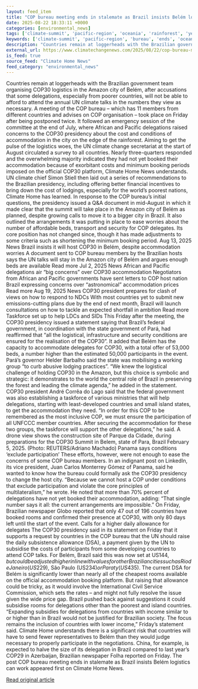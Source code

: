 ```yaml
---
layout: feed_item
title: "COP bureau meeting ends in stalemate as Brazil insists Belém logistics can work"
date: 2025-08-22 18:33:11 +0000
categories: [environmental_news]
tags: ['climate-summit', 'pacific-region', 'oceania', 'rainforest', 'year-2025', 'urgent', 'cop29', 'amazon']
keywords: ['climate-summit', 'pacific-region', 'bureau', 'ends', 'oceania', 'rainforest', 'year-2025', 'meeting']
description: "Countries remain at loggerheads with the Brazilian government team organising COP30 logistics in the Amazon city of Belém, after accusations that some delega..."
external_url: https://www.climatechangenews.com/2025/08/22/cop-bureau-meeting-stalemate-brazil-insists-belem-logistics-work-hotels/
is_feed: true
source_feed: "Climate Home News"
feed_category: "environmental_news"
---
```


Countries remain at loggerheads with the Brazilian government team organising COP30 logistics in the Amazon city of Belém, after accusations that some delegations, especially from poorer countries, will not be able to afford to attend the annual UN climate talks in the numbers they view as necessary. A meeting of the COP bureau &#8211; which has 11 members from different countries and advises on COP organisation &#8211; took place on Friday after being postponed twice. It followed an emergency session of the committee at the end of July, where African and Pacific delegations raised concerns to the COP30 presidency about the cost and conditions of accommodation in the city on the edge of the rainforest. Aiming to get the pulse of the logistics woes, the UN climate change secretariat at the start of August circulated a survey to all countries. Nearly three-quarters responded and the overwhelming majority indicated they had not yet booked their accommodation because of exorbitant costs and minimum booking periods imposed on the official COP30 platform, Climate Home News understands. UN climate chief Simon Stiell then laid out a series of recommendations to the Brazilian presidency, including offering better financial incentives to bring down the cost of lodgings, especially for the world&#8217;s poorest nations, Climate Home has learned. In response to the COP bureau&#8217;s initial questions, the presidency issued a Q&amp;A document in mid-August in which it made clear that the summit will take place in the Amazon city of Belém as planned, despite growing calls to move it to a bigger city in Brazil. It also outlined the arrangements it was putting in place to ease worries about the number of affordable beds, transport and security for COP delegates. Its core position has not changed since, though it has made adjustments to some criteria such as shortening the minimum booking period. Aug 13, 2025 News Brazil insists it will host COP30 in Belém, despite accommodation worries A document sent to COP bureau members by the Brazilian hosts says the UN talks will stay in the Amazon city of Belém and argues enough beds are available Read more Jul 2, 2025 News African and Pacific delegations air &#8220;big concerns&#8221; over COP30 accommodation Negotiators from African and Pacific governments have sent letters to COP host nation Brazil expressing concerns over &#8220;astronomical&#8221; accommodation prices Read more Aug 19, 2025 News COP30 president prepares for clash of views on how to respond to NDCs With most countries yet to submit new emissions-cutting plans due by the end of next month, Brazil will launch consultations on how to tackle an expected shortfall in ambition Read more Taskforce set up to help LDCs and SIDs This Friday after the meeting, the COP30 presidency issued a statement saying that Brazil&#8217;s federal government, in coordination with the state government of Pará, had reaffirmed that &#8220;all the logistical, infrastructure and security conditions are ensured for the realisation of the COP30&#8221;. It added that Belém has the capacity to accommodate delegates for COP30, with a total offer of 53,000 beds, a number higher than the estimated 50,000 participants in the event. Pará&#8217;s governor Helder Barbalho said the state was mobilising a working group &#8220;to curb abusive lodging practices&#8221;. &#8220;We knew the logistical challenge of holding COP30 in the Amazon, but this choice is symbolic and strategic: it demonstrates to the world the central role of Brazil in preserving the forest and leading the climate agenda,&#8221; he added in the statement. COP30 president André Corrêa do Lago said that the federal government was also establishing a taskforce of various ministries that will help delegations, starting with least-developed countries and small island states, to get the accommodation they need. &#8220;In order for this COP to be remembered as the most inclusive COP, we must ensure the participation of all UNFCCC member countries. After securing the accommodation for these two groups, the taskforce will support the other delegations,” he said. A drone view shows the construction site of Parque da Cidade, during preparations for the COP30 Summit in Belem, state of Para, Brazil February 5, 2025. (Photo: REUTERS/Adriano Machado) Panama says conditions &#8216;exclude participation&#8217; These efforts, however, were not enough to ease the concerns of some COP bureau members. In an indignant post on LinkedIn, its vice president, Juan Carlos Monterrey Gómez of Panama, said he wanted to know how the bureau could formally ask the COP30 presidency to change the host city. &#8220;Because we cannot host a COP under conditions that exclude participation and violate the core principles of multilateralism,&#8221;&nbsp;he&nbsp;wrote. He noted that more than 70% percent of delegations have not yet booked their accommodation, adding: &#8220;That single number says it all: the current arrangements are impossible.&#8221; On Friday, Brazilian newspaper Globo reported that only 47 out of 196 countries have booked rooms and confirmed their presence at COP30, with only 80 days left until the start of the event. Calls for a higher daily allowance for delegates The COP30 presidency said in its statement on Friday that it supports a request by countries in the COP bureau that the UN should raise the daily subsistence allowance (DSA), a payment given by the UN to subsidise the costs of participants from some developing countries to attend COP talks. For Belém, Brazil said this was now set at US$144, but could be adjusted higher in line with values for other Brazilian cities such as Rio de Janeiro (US$229), São Paulo (US$234) or Paraty (US$435). The current DSA for Belém is significantly lower than nearly all of the cheapest rooms available on the official accommodation booking platform. But raising that allowance could be tricky, as it would involve the International Civil Service Commission, which sets the rates &#8211; and might not fully resolve the issue given the wide price gap. Brazil pushed back against suggestions it could subsidise rooms for delegations other than the poorest and island countries. &#8220;Expanding subsidies for delegations from countries with income similar to or higher than in Brazil would not be justified for Brazilian society. The focus remains the inclusion of countries with lower income,&#8221; Friday&#8217;s statement said. Climate Home understands there is a significant risk that countries will have to send fewer representatives to Belém than they would judge necessary to properly participate in the negotiations. China, for example, is expected to halve the size of its delegation in Brazil compared to last year&#8217;s COP29 in Azerbaijan, Brazilian newspaper Folha reported on Friday. The post COP bureau meeting ends in stalemate as Brazil insists Belém logistics can work appeared first on Climate Home News.

[Read original article](https://www.climatechangenews.com/2025/08/22/cop-bureau-meeting-stalemate-brazil-insists-belem-logistics-work-hotels/)

